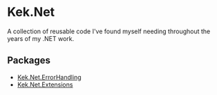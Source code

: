 # Kek.Net
A collection of reusable code I've found myself needing throughout the years of my .NET work.

## Packages
* [Kek.Net.ErrorHandling](docs/index.md#error-handling)
* [Kek.Net.Extensions](docs/index.md#extensions)
